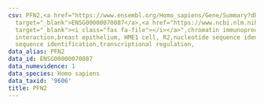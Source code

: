 ```yaml
---
csv: PFN2,<a href="https://www.ensembl.org/Homo_sapiens/Gene/Summary?db=core;g=ENSG00000070087"
  target="_blank">ENSG00000070087</a>,<a href="https://www.ncbi.nlm.nih.gov/pubmed/22863008"
  target="_blank"><i class="fas fa-file"></i></a>",chromatin immunoprecipitation assay,direct
  interaction,breast epithelium, HME1 cell, R2,nucleotide sequence identification,nucleotide
  sequence identification,transcriptional regulation,
data_alias: PFN2
data_id: ENSG00000070087
data_numevidence: 1
data_species: Homo sapiens
data_taxid: '9606'
title: PFN2
---
```

